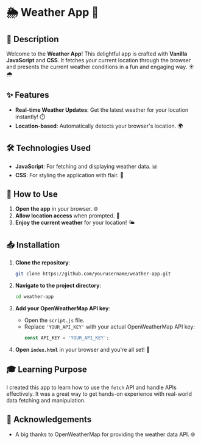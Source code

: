 # 🌦️ Weather App 🌈

## 📜 Description
Welcome to the **Weather App**! This delightful app is crafted with **Vanilla JavaScript** and **CSS**. It fetches your current location through the browser and presents the current weather conditions in a fun and engaging way. ☀️🌧️

## ✨ Features
- **Real-time Weather Updates**: Get the latest weather for your location instantly! ⏱️
- **Location-based**: Automatically detects your browser's location. 🌍

## 🛠️ Technologies Used
- **JavaScript**: For fetching and displaying weather data. 📊
- **CSS**: For styling the application with flair. 🎨

## 🚀 How to Use
1. **Open the app** in your browser. 🌐
2. **Allow location access** when prompted. 📍
3. **Enjoy the current weather** for your location! 🌤️

## 📥 Installation
1. **Clone the repository**:
    ```bash
    git clone https://github.com/yourusername/weather-app.git
    ```
2. **Navigate to the project directory**:
    ```bash
    cd weather-app
    ```
3. **Add your OpenWeatherMap API key**:
    - Open the `script.js` file.
    - Replace `'YOUR_API_KEY'` with your actual OpenWeatherMap API key:
        ```javascript
        const API_KEY = 'YOUR_API_KEY';
        ```

4. **Open `index.html`** in your browser and you're all set! 🎉

## 🎓 Learning Purpose
I created this app to learn how to use the `fetch` API and handle APIs effectively. It was a great way to get hands-on experience with real-world data fetching and manipulation.

## 🙌 Acknowledgements
- A big thanks to OpenWeatherMap for providing the weather data API. 🌐